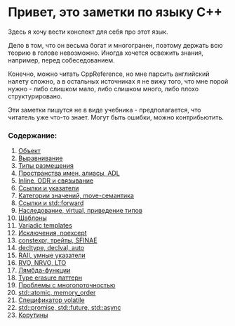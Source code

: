 # Привет, это заметки по языку C++

Здесь я хочу вести конспект для себя про этот язык.

Дело в том, что он весьма богат и многогранен, поэтому держать всю теорию в голове невозможно. Иногда хочется освежить знания, например, перед собеседованием.

Конечно, можно читать CppReference, но мне парсить английский налету сложно, а в остальных источниках я не вижу того, что мне порой нужно - либо слишком мало, либо слишком много, либо плохо структурировано.

Эти заметки пишутся не в виде учебника - предполагается, что читатель уже что-то знает. Могут быть ошибки, можно контрибьютить.


### Содержание:

1. [Объект](https://github.com/letstatt/cpp-notes/blob/main/01.%20object.md)
2. [Выравнивание](https://github.com/letstatt/cpp-notes/blob/main/02.%20alignment.md)
3. [Типы размещения](https://github.com/letstatt/cpp-notes/blob/main/03.%20storage%20duration.md)
4. [Пространства имен, алиасы, ADL](https://github.com/letstatt/cpp-notes/blob/main/04.%20namespaces%2C%20aliases%2C%20adl.md)
5. [Inline, ODR и связывание](https://github.com/letstatt/cpp-notes/blob/main/05.%20inline%2C%20ODR%20and%20linkage.md)
6. [Ссылки и указатели](https://github.com/letstatt/cpp-notes/blob/main/06.%20refs%20and%20pointers.md)
7. [Категории значений, move-семантика](https://github.com/letstatt/cpp-notes/blob/main/07.%20value%20categories%2C%20move.md)
8. [Ссылки и std::forward](https://github.com/letstatt/cpp-notes/blob/main/08.%20references%20and%20forward.md)
9. [Наследование, virtual, приведение типов](https://github.com/letstatt/cpp-notes/blob/main/09.%20inheritance%2C%20virtual%2C%20cast.md)
10. [Шаблоны](https://github.com/letstatt/cpp-notes/blob/main/10.%20templates.md)
11. [Variadic templates](https://github.com/letstatt/cpp-notes/blob/main/11.%20variadic%20templates.md)
12. [Исключения, noexcept](https://github.com/letstatt/cpp-notes/blob/main/12.%20exceptions%2C%20noexcept.md)
13. [constexpr, трейты, SFINAE](https://github.com/letstatt/cpp-notes/blob/main/13.%20constexpr%2C%20traits%2C%20SFINAE.md)
14. [decltype, declval, auto](https://github.com/letstatt/cpp-notes/blob/main/14.%20decltype%2C%20declval%2C%20auto.md)
15. [RAII, умные указатели](https://github.com/letstatt/cpp-notes/blob/main/15.%20RAII%2C%20smart%20pointers.md)
16. [RVO, NRVO, LTO](https://github.com/letstatt/cpp-notes/blob/main/16.%20RVO%2C%20NRVO%2C%20LTO.md)
17. [Лямбда-функции](https://github.com/letstatt/cpp-notes/blob/main/17.%20lambda.md)
18. [Type erasure паттерн](https://github.com/letstatt/cpp-notes/blob/main/18.%20type%20erasure%20pattern.md)
19. [Проблемы с многопоточностью](https://github.com/letstatt/cpp-notes/blob/main/19.%20threading%20problems.md)
20. [std::atomic, memory_order](https://github.com/letstatt/cpp-notes/blob/main/20.%20atomics%2C%20memory%20order.md)
21. [Спецификатор volatile](https://github.com/letstatt/cpp-notes/blob/main/21.%20volatile.md)
22. [std::promise, std::future, std::async](https://github.com/letstatt/cpp-notes/blob/main/22.%20promise%2C%20future%2C%20async.md)
23. [Корутины](https://github.com/letstatt/cpp-notes/blob/main/23.%20coroutines.md)
